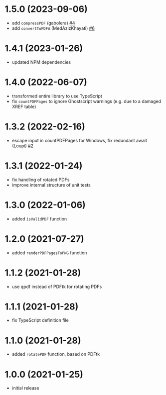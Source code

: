 # 1.5.0 (2023-09-06)

- add `compressPDF` (gabolera) [#4](https://github.com/sigalor/ghostscript-node/pull/4)
- add `convertToPDFA` (MedAzizKhayati) [#6](https://github.com/sigalor/ghostscript-node/pull/6)

# 1.4.1 (2023-01-26)

- updated NPM dependencies

# 1.4.0 (2022-06-07)

- transformed entire library to use TypeScript
- fix `countPDFPages` to ignore Ghostscript warnings (e.g. due to a damaged XREF table)

# 1.3.2 (2022-02-16)

- escape input in countPDFPages for Windows, fix redundant await (Loupi) [#2](https://github.com/sigalor/ghostscript-node/pull/2)

# 1.3.1 (2022-01-24)

- fix handling of rotated PDFs
- improve internal structure of unit tests

# 1.3.0 (2022-01-06)

- added `isValidPDF` function

# 1.2.0 (2021-07-27)

- added `renderPDFPagesToPNG` function

# 1.1.2 (2021-01-28)

- use qpdf instead of PDFtk for rotating PDFs

# 1.1.1 (2021-01-28)

- fix TypeScript definition file

# 1.1.0 (2021-01-28)

- added `rotatePDF` function, based on PDFtk

# 1.0.0 (2021-01-25)

- initial release

